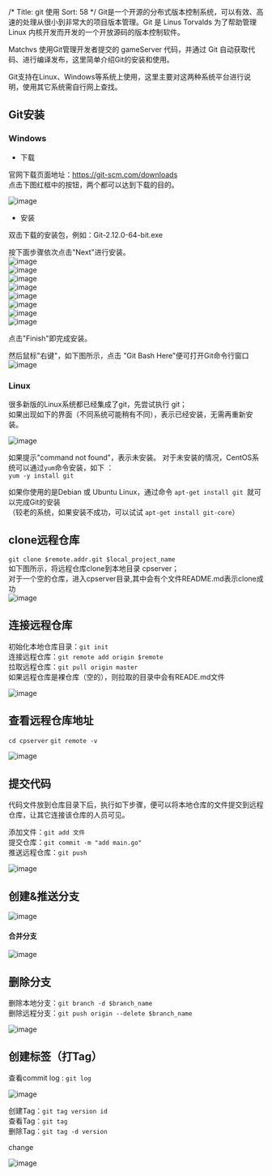 /*
Title: git 使用
Sort: 58
*/
Git是一个开源的分布式版本控制系统，可以有效、高速的处理从很小到非常大的项目版本管理。Git 是 Linus Torvalds 为了帮助管理 Linux 内核开发而开发的一个开放源码的版本控制软件。

Matchvs 使用Git管理开发者提交的 gameServer 代码，并通过 Git 自动获取代码、进行编译发布，这里简单介绍Git的安装和使用。

Git支持在Linux、Windows等系统上使用，这里主要对这两种系统平台进行说明，使用其它系统需自行网上查找。  

## Git安装
### Windows  

* 下载  

官网下载页面地址：https://git-scm.com/downloads  
点击下图红框中的按钮，两个都可以达到下载的目的。  

![image](http://imgs.matchvs.com/static/gitDownload.png)

* 安装   

双击下载的安装包，例如：Git-2.12.0-64-bit.exe  

  按下面步骤依次点击"Next"进行安装。  
  ![image](http://imgs.matchvs.com/static/gitSetup1.png)  
  ![image](http://imgs.matchvs.com/static/gitSetup2.png)  
  ![image](http://imgs.matchvs.com/static/gitSetup3.png)  
  ![image](http://imgs.matchvs.com/static/gitSetup4.png)  
  ![image](http://imgs.matchvs.com/static/gitSetup5.png)   
  ![image](http://imgs.matchvs.com/static/gitSetup6.png)  
  ![image](http://imgs.matchvs.com/static/gitSetup7.png)   
  ![image](http://imgs.matchvs.com/static/gitSetup8.png)   


 点击"Finish"即完成安装。  

  然后鼠标"右键"，如下图所示，点击 "Git Bash Here"便可打开Git命令行窗口  
 ![image](http://imgs.matchvs.com/static/gitBash.png)   


### Linux  
 很多新版的Linux系统都已经集成了git，先尝试执行 git；  
 如果出现如下的界面（不同系统可能稍有不同），表示已经安装，无需再重新安装。  

 ![image](http://imgs.matchvs.com/static/gitLinux.png)   

如果提示"command not found"，表示未安装。 
对于未安装的情况，CentOS系统可以通过`yum`命令安装，如下 ：  
`yum -y install git`  

如果你使用的是Debian 或 Ubuntu Linux，通过命令 `apt-get install git `就可以完成Git的安装   
（较老的系统，如果安装不成功，可以试试 `apt-get install git-core`）  

  

## clone远程仓库  
`git clone $remote.addr.git $local_project_name `  
如下图所示，将远程仓库clone到本地目录 cpserver；  
对于一个空的仓库，进入cpserver目录,其中会有个文件README.md表示clone成功  
![image](http://imgs.matchvs.com/static/gitClone.png)

## 连接远程仓库  
初始化本地仓库目录：`git init`   
连接远程仓库：`git remote add origin $remote`  
拉取远程仓库：`git pull origin master`  
如果远程仓库是裸仓库（空的），则拉取的目录中会有READE.md文件 

![image](http://imgs.matchvs.com/static/gitConn.png) 

## 查看远程仓库地址
`cd cpserver`
`git remote -v`    

![image](http://imgs.matchvs.com/static/gitRemote.png)   

## 提交代码 
代码文件放到仓库目录下后，执行如下步骤，便可以将本地仓库的文件提交到远程仓库，让其它连接该仓库的人员可见。  

添加文件：`git add 文件`  
提交仓库：`git commit -m "add main.go"`  
推送远程仓库：`git push`   

![image](http://imgs.matchvs.com/static/gitAdd.png) 

## 创建&推送分支    

![image](http://imgs.matchvs.com/static/gitBranch.png)   

#### 合并分支      

![image](http://imgs.matchvs.com/static/gitMerge.png)  

## 删除分支  
删除本地分支：`git branch -d $branch_name`  
删除远程分支：`git push origin --delete $branch_name`    

![image](http://imgs.matchvs.com/static/gitDelete.png)   

## 创建标签（打Tag）   

查看commit log : `git log`    

![image](http://imgs.matchvs.com/static/gitTag.png)    

创建Tag：`git tag version id`  
查看Tag：`git tag`  
删除Tag：`git tag -d version`    

change

![image](http://imgs.matchvs.com/static/gitTag1.png)   
